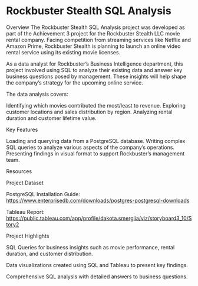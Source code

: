 # Rockbuster Stealth SQL Analysis

Overview
The Rockbuster Stealth SQL Analysis project was developed as part of the Achievement 3 project for the Rockbuster Stealth LLC movie rental company. Facing competition from streaming services like Netflix and Amazon Prime, Rockbuster Stealth is planning to launch an online video rental service using its existing movie licenses.

As a data analyst for Rockbuster’s Business Intelligence department, this project involved using SQL to analyze their existing data and answer key business questions posed by management. These insights will help shape the company’s strategy for the upcoming online service.

The data analysis covers:

Identifying which movies contributed the most/least to revenue.
Exploring customer locations and sales distribution by region.
Analyzing rental duration and customer lifetime value.

Key Features

Loading and querying data from a PostgreSQL database.
Writing complex SQL queries to analyze various aspects of the company’s operations.
Presenting findings in visual format to support Rockbuster’s management team.

Resources

Project Dataset

PostgreSQL Installation Guide: https://www.enterprisedb.com/downloads/postgres-postgresql-downloads

Tableau Report: https://public.tableau.com/app/profile/dakota.smerglia/viz/storyboard3_10/Story2

Project Highlights

SQL Queries for business insights such as movie performance, rental duration, and customer distribution.

Data visualizations created using SQL and Tableau to present key findings.

Comprehensive SQL analysis with detailed answers to business questions.
